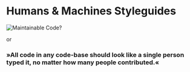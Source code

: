 # Humans & Machines Styleguides

![Maintainable Code?](https://pbs.twimg.com/media/DbxXCjYUQAMZGzi.jpg)

or

### »All code in any code-base should look like a single person typed it, no matter how many people contributed.«
